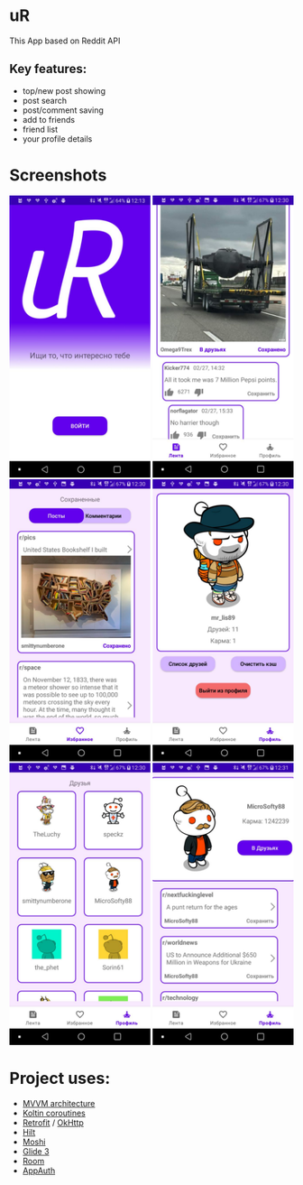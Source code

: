 # uR

This App based on Reddit API

## Key features:

- top/new post showing
- post search
- post/comment saving
- add to friends
- friend list
- your profile details

# Screenshots
<img src="/screenshots/photo_2023-02-28_13-09-51.jpg" width="250"/>  <img src="/screenshots/photo_2023-02-28_13-09-49 (2).jpg" width="250"/>  <img src="/screenshots/photo_2023-02-28_13-09-49.jpg" width="250"/>
<img src="/screenshots/photo_2023-02-28_13-09-47.jpg" width="250"/>  <img src="/screenshots/photo_2023-02-28_13-09-45.jpg" width="250"/>  <img src="/screenshots/photo_2023-02-28_13-09-43.jpg" width="250"/>



# Project uses:
- [MVVM architecture]()
- [Koltin coroutines]()
- [Retrofit](http://square.github.io/retrofit/) / [OkHttp](http://square.github.io/okhttp/)
- [Hilt](https://dagger.dev/hilt/)
- [Moshi](https://github.com/square/moshi)
- [Glide 3](https://github.com/bumptech/glide)
- [Room]()
- [AppAuth](https://github.com/openid/AppAuth-Android)